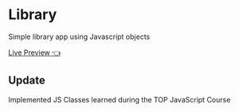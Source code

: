 # Library

Simple library app using Javascript objects

[Live Preview 👈](https://mauroagustin99.github.io/library/)

## Update

Implemented JS Classes learned during the TOP JavaScript Course
